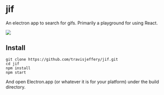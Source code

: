 # jif

An electron app to search for gifs. Primarily a playground for using React.

![](https://cldup.com/BF3vxYIgrC.thumb.png)

## Install

```
git clone https://github.com/travisjeffery/jif.git
cd jif
npm install
npm start
```

And open Electron.app (or whatever it is for your platform) under the build directory.